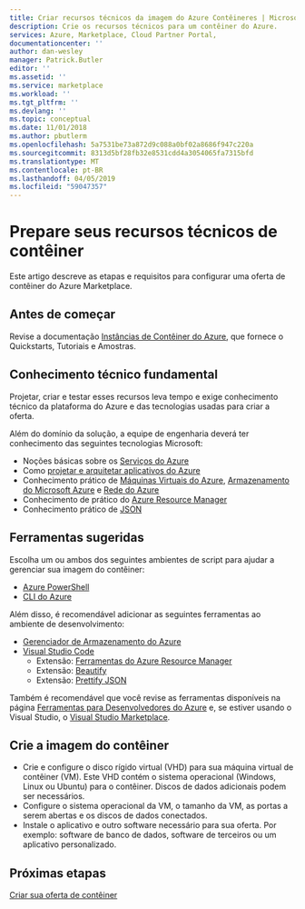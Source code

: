 ```yaml
---
title: Criar recursos técnicos da imagem do Azure Contêineres | Microsoft Docs
description: Crie os recursos técnicos para um contêiner do Azure.
services: Azure, Marketplace, Cloud Partner Portal,
documentationcenter: ''
author: dan-wesley
manager: Patrick.Butler
editor: ''
ms.assetid: ''
ms.service: marketplace
ms.workload: ''
ms.tgt_pltfrm: ''
ms.devlang: ''
ms.topic: conceptual
ms.date: 11/01/2018
ms.author: pbutlerm
ms.openlocfilehash: 5a7531be73a872d9c088a0bf02a8686f947c220a
ms.sourcegitcommit: 8313d5bf28fb32e8531cdd4a3054065fa7315bfd
ms.translationtype: MT
ms.contentlocale: pt-BR
ms.lasthandoff: 04/05/2019
ms.locfileid: "59047357"
---
```

# <a name="prepare-your-container-technical-assets"></a>Prepare seus recursos técnicos de contêiner

Este artigo descreve as etapas e requisitos para configurar uma oferta de contêiner do Azure Marketplace.

## <a name="before-you-begin"></a>Antes de começar

Revise a documentação [Instâncias de Contêiner do Azure](https://docs.microsoft.com/azure/container-instances), que fornece o Quickstarts, Tutoriais e Amostras.

## <a name="fundamental-technical-knowledge"></a>Conhecimento técnico fundamental

Projetar, criar e testar esses recursos leva tempo e exige conhecimento técnico da plataforma do Azure e das tecnologias usadas para criar a oferta.
 
Além do domínio da solução, a equipe de engenharia deverá ter conhecimento das seguintes tecnologias Microsoft:

-   Noções básicas sobre os [Serviços do Azure](https://azure.microsoft.com/services/) 
-   Como [projetar e arquitetar aplicativos do Azure](https://azure.microsoft.com/solutions/architecture/)
-   Conhecimento prático de [Máquinas Virtuais do Azure](https://azure.microsoft.com/services/virtual-machines/), [Armazenamento do Microsoft Azure](https://azure.microsoft.com/services/?filter=storage) e [Rede do Azure](https://azure.microsoft.com/services/?filter=networking)
-   Conhecimento de prático do [Azure Resource Manager](https://azure.microsoft.com/features/resource-manager/)
-   Conhecimento prático de [JSON](https://www.json.org/)

## <a name="suggested-tools"></a>Ferramentas sugeridas

Escolha um ou ambos dos seguintes ambientes de script para ajudar a gerenciar sua imagem do contêiner:

-   [Azure PowerShell](https://docs.microsoft.com/powershell/azure/overview)
-   [CLI do Azure](https://docs.microsoft.com/cli/azure)

Além disso, é recomendável adicionar as seguintes ferramentas ao ambiente de desenvolvimento:

-   [Gerenciador de Armazenamento do Azure](https://docs.microsoft.com/azure/vs-azure-tools-storage-manage-with-storage-explorer)
-   [Visual Studio Code](https://code.visualstudio.com/)
    *   Extensão: [Ferramentas do Azure Resource Manager](https://marketplace.visualstudio.com/items?itemName=msazurermtools.azurerm-vscode-tools)
    *   Extensão: [Beautify](https://marketplace.visualstudio.com/items?itemName=HookyQR.beautify)
    *   Extensão: [Prettify JSON](https://marketplace.visualstudio.com/items?itemName=mohsen1.prettify-json)

Também é recomendável que você revise as ferramentas disponíveis na página [Ferramentas para Desenvolvedores do Azure](https://azure.microsoft.com/tools/) e, se estiver usando o Visual Studio, o [Visual Studio Marketplace](https://marketplace.visualstudio.com/).

## <a name="create-the-container-image"></a>Crie a imagem do contêiner

- Crie e configure o disco rígido virtual (VHD) para sua máquina virtual de contêiner (VM). Este VHD contém o sistema operacional (Windows, Linux ou Ubuntu) para o contêiner. Discos de dados adicionais podem ser necessários.
- Configure o sistema operacional da VM, o tamanho da VM, as portas a serem abertas e os discos de dados conectados.
- Instale o aplicativo e outro software necessário para sua oferta. Por exemplo: software de banco de dados, software de terceiros ou um aplicativo personalizado.

## <a name="next-steps"></a>Próximas etapas

[Criar sua oferta de contêiner](./cpp-create-offer.md)
